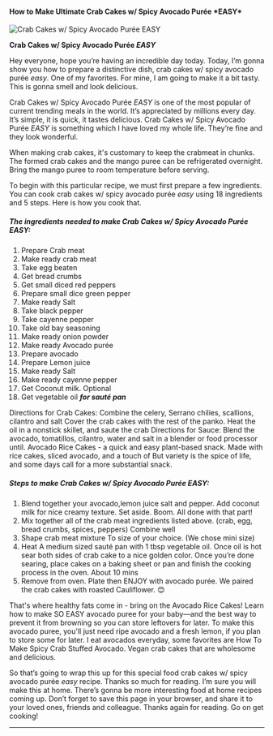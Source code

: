             

#### How to Make Ultimate Crab Cakes w/ Spicy Avocado Purée \*EASY\*

![Crab Cakes w/ Spicy Avocado Purée <em>EASY</em>](https://img-global.cpcdn.com/recipes/b2f0d43fd877bad8/751x532cq70/crab-cakes-w-spicy-avocado-puree-easy-recipe-main-photo.jpg)

**Crab Cakes w/ Spicy Avocado Purée <em>EASY</em>**

Hey everyone, hope you’re having an incredible day today. Today, I’m gonna show you how to prepare a distinctive dish, crab cakes w/ spicy avocado purée _easy_. One of my favorites. For mine, I am going to make it a bit tasty. This is gonna smell and look delicious.

Crab Cakes w/ Spicy Avocado Purée _EASY_ is one of the most popular of current trending meals in the world. It’s appreciated by millions every day. It’s simple, it is quick, it tastes delicious. Crab Cakes w/ Spicy Avocado Purée _EASY_ is something which I have loved my whole life. They’re fine and they look wonderful.

When making crab cakes, it's customary to keep the crabmeat in chunks. The formed crab cakes and the mango puree can be refrigerated overnight. Bring the mango puree to room temperature before serving.

To begin with this particular recipe, we must first prepare a few ingredients. You can cook crab cakes w/ spicy avocado purée _easy_ using 18 ingredients and 5 steps. Here is how you cook that.

##### The ingredients needed to make Crab Cakes w/ Spicy Avocado Purée _EASY_:

1.  Prepare Crab meat
2.  Make ready crab meat
3.  Take egg beaten
4.  Get bread crumbs
5.  Get small diced red peppers
6.  Prepare small dice green pepper
7.  Make ready Salt
8.  Take black pepper
9.  Take cayenne pepper
10.  Take old bay seasoning
11.  Make ready onion powder
12.  Make ready Avocado purée
13.  Prepare avocado
14.  Prepare Lemon juice
15.  Make ready Salt
16.  Make ready cayenne pepper
17.  Get Coconut milk. Optional
18.  Get vegetable oil _**for sauté pan**_

Directions for Crab Cakes: Combine the celery, Serrano chilies, scallions, cilantro and salt Cover the crab cakes with the rest of the panko. Heat the oil in a nonstick skillet, and saute the crab Directions for Sauce: Blend the avocado, tomatillos, cilantro, water and salt in a blender or food processor until. Avocado Rice Cakes - a quick and easy plant-based snack. Made with rice cakes, sliced avocado, and a touch of But variety is the spice of life, and some days call for a more substantial snack.

##### Steps to make Crab Cakes w/ Spicy Avocado Purée _EASY_:

1.  Blend together your avocado,lemon juice salt and pepper. Add coconut milk for nice creamy texture. Set aside. Boom. All done with that part!
2.  Mix together all of the crab meat ingredients listed above. (crab, egg, bread crumbs, spices, peppers) Combine well
3.  Shape crab meat mixture To size of your choice. (We chose mini size)
4.  Heat A medium sized sauté pan with 1 tbsp vegetable oil. Once oil is hot sear both sides of crab cake to a nice golden color. Once you’re done searing, place cakes on a baking sheet or pan and finish the cooking process in the oven. About 10 mins
5.  Remove from oven. Plate then ENJOY with avocado purée. We paired the crab cakes with roasted Cauliflower. 😊

That's where healthy fats come in - bring on the Avocado Rice Cakes! Learn how to make SO EASY avocado puree for your baby—and the best way to prevent it from browning so you can store leftovers for later. To make this avocado puree, you'll just need ripe avocado and a fresh lemon, if you plan to store some for later. I eat avocados everyday, some favorites are How To Make Spicy Crab Stuffed Avocado. Vegan crab cakes that are wholesome and delicious.

So that’s going to wrap this up for this special food crab cakes w/ spicy avocado purée _easy_ recipe. Thanks so much for reading. I’m sure you will make this at home. There’s gonna be more interesting food at home recipes coming up. Don’t forget to save this page in your browser, and share it to your loved ones, friends and colleague. Thanks again for reading. Go on get cooking!

* * *